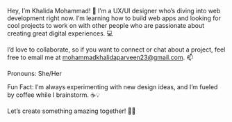 Hey, I’m Khalida Mohammad! 👋
I’m a UX/UI designer who’s diving into web development right now. I’m learning how to build web apps and looking for cool projects to work on with other people who are passionate about creating great digital experiences. 💻

I’d love to collaborate, so if you want to connect or chat about a project, feel free to email me at mohammadkhalidaparveen23@gmail.com. 📫

Pronouns: She/Her

Fun Fact: I’m always experimenting with new design ideas, and I’m fueled by coffee while I brainstorm. ☕💡

Let’s create something amazing together! 🌱✨

<!---
052499/052499 is a ✨ special ✨ repository because its `README.md` (this file) appears on your GitHub profile.
You can click the Preview link to take a look at your changes.
--->
